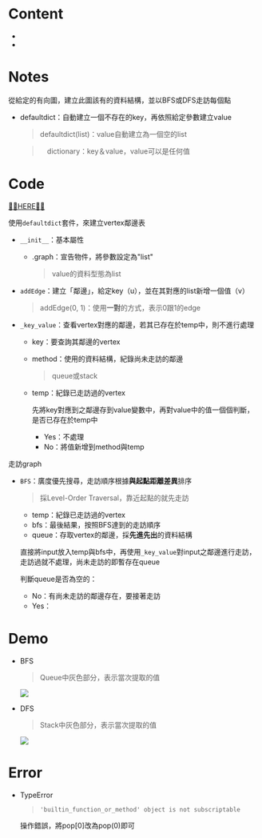 # Content
  - []()
  - []()


# Notes

從給定的有向圖，建立此圖該有的資料結構，並以BFS或DFS走訪每個點

- defaultdict：自動建立一個不存在的key，再依照給定參數建立value
  > defaultdict(list)：value自動建立為一個空的list

  >　dictionary：key＆value，value可以是任何值
  
# Code
[🤜🏼HERE🤛🏼](https://github.com/vanikk06/Data-structures-and-Algorithms/blob/master/week_13/H.W.5_BFS%EF%BC%86DFS/H.W.5_BFS_and_DFS.py)

使用`defaultdict`套件，來建立vertex鄰邊表

- `__init__`：基本屬性
    - .graph：宣告物件，將參數設定為"list"
        > value的資料型態為list

- `addEdge`：建立「鄰邊」，給定key（u），並在其對應的list新增一個值（v）
    > addEdge(0, 1)：使用**一對**的方式，表示0跟1的edge
    
- `_key_value`：查看vertex對應的鄰邊，若其已存在於temp中，則不進行處理
     - key：要查詢其鄰邊的vertex
    - method：使用的資料結構，紀錄尚未走訪的鄰邊
       > queue或stack
    - temp：紀錄已走訪過的vertex
      
      先將key對應到之鄰邊存到value變數中，再對value中的值一個個判斷，是否已存在於temp中
      - Yes：不處理
      - No：將值新增到method與temp
     
走訪graph
- `BFS`：廣度優先搜尋，走訪順序根據**與起點距離差異**排序
    > 採Level-Order Traversal，靠近起點的就先走訪
    
    - temp：紀錄已走訪過的vertex
    - bfs：最後結果，按照BFS達到的走訪順序
    - queue：存取vertex的鄰邊，採**先進先出**的資料結構
    
    直接將input放入temp與bfs中，再使用`_key_value`對input之鄰邊進行走訪，走訪過就不處理，尚未走訪的即暫存在queue
    
    判斷queue是否為空的：
     - No：有尚未走訪的鄰邊存在，要接著走訪
     - Yes：


# Demo

- BFS
  > Queue中灰色部分，表示當次提取的值

  ![](https://github.com/vanikk06/Data-structures-and-Algorithms/blob/master/week_13/image/Webp.net-gifmaker.gif)


- DFS
  > Stack中灰色部分，表示當次提取的值
  
  ![](https://github.com/vanikk06/Data-structures-and-Algorithms/blob/master/week_13/image/ifmaker1.gif)


# Error

- TypeError
  > `'builtin_function_or_method' object is not subscriptable`
  
  操作錯誤，將pop[0]改為pop(0)即可
